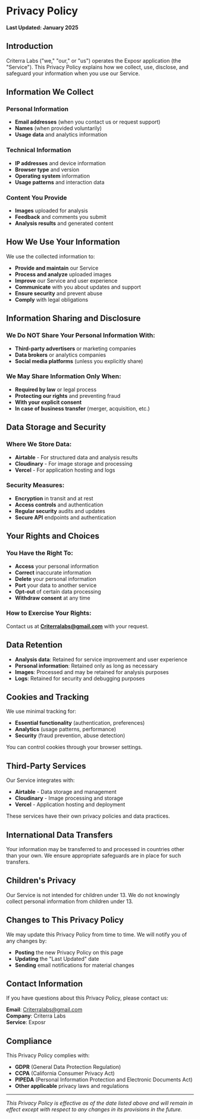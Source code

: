 # Privacy Policy

**Last Updated: January 2025**

## Introduction

Criterra Labs ("we," "our," or "us") operates the Exposr application (the "Service"). This Privacy Policy explains how we collect, use, disclose, and safeguard your information when you use our Service.

## Information We Collect

### Personal Information
- **Email addresses** (when you contact us or request support)
- **Names** (when provided voluntarily)
- **Usage data** and analytics information

### Technical Information
- **IP addresses** and device information
- **Browser type** and version
- **Operating system** information
- **Usage patterns** and interaction data

### Content You Provide
- **Images** uploaded for analysis
- **Feedback** and comments you submit
- **Analysis results** and generated content

## How We Use Your Information

We use the collected information to:
- **Provide and maintain** our Service
- **Process and analyze** uploaded images
- **Improve** our Service and user experience
- **Communicate** with you about updates and support
- **Ensure security** and prevent abuse
- **Comply** with legal obligations

## Information Sharing and Disclosure

### We Do NOT Share Your Personal Information With:
- **Third-party advertisers** or marketing companies
- **Data brokers** or analytics companies
- **Social media platforms** (unless you explicitly share)

### We May Share Information Only When:
- **Required by law** or legal process
- **Protecting our rights** and preventing fraud
- **With your explicit consent**
- **In case of business transfer** (merger, acquisition, etc.)

## Data Storage and Security

### Where We Store Data:
- **Airtable** - For structured data and analysis results
- **Cloudinary** - For image storage and processing
- **Vercel** - For application hosting and logs

### Security Measures:
- **Encryption** in transit and at rest
- **Access controls** and authentication
- **Regular security** audits and updates
- **Secure API** endpoints and authentication

## Your Rights and Choices

### You Have the Right To:
- **Access** your personal information
- **Correct** inaccurate information
- **Delete** your personal information
- **Port** your data to another service
- **Opt-out** of certain data processing
- **Withdraw consent** at any time

### How to Exercise Your Rights:
Contact us at **Criterralabs@gmail.com** with your request.

## Data Retention

- **Analysis data**: Retained for service improvement and user experience
- **Personal information**: Retained only as long as necessary
- **Images**: Processed and may be retained for analysis purposes
- **Logs**: Retained for security and debugging purposes

## Cookies and Tracking

We use minimal tracking for:
- **Essential functionality** (authentication, preferences)
- **Analytics** (usage patterns, performance)
- **Security** (fraud prevention, abuse detection)

You can control cookies through your browser settings.

## Third-Party Services

Our Service integrates with:
- **Airtable** - Data storage and management
- **Cloudinary** - Image processing and storage
- **Vercel** - Application hosting and deployment

These services have their own privacy policies and data practices.

## International Data Transfers

Your information may be transferred to and processed in countries other than your own. We ensure appropriate safeguards are in place for such transfers.

## Children's Privacy

Our Service is not intended for children under 13. We do not knowingly collect personal information from children under 13.

## Changes to This Privacy Policy

We may update this Privacy Policy from time to time. We will notify you of any changes by:
- **Posting** the new Privacy Policy on this page
- **Updating** the "Last Updated" date
- **Sending** email notifications for material changes

## Contact Information

If you have questions about this Privacy Policy, please contact us:

**Email**: Criterralabs@gmail.com  
**Company**: Criterra Labs  
**Service**: Exposr

## Compliance

This Privacy Policy complies with:
- **GDPR** (General Data Protection Regulation)
- **CCPA** (California Consumer Privacy Act)
- **PIPEDA** (Personal Information Protection and Electronic Documents Act)
- **Other applicable** privacy laws and regulations

---

*This Privacy Policy is effective as of the date listed above and will remain in effect except with respect to any changes in its provisions in the future.*
